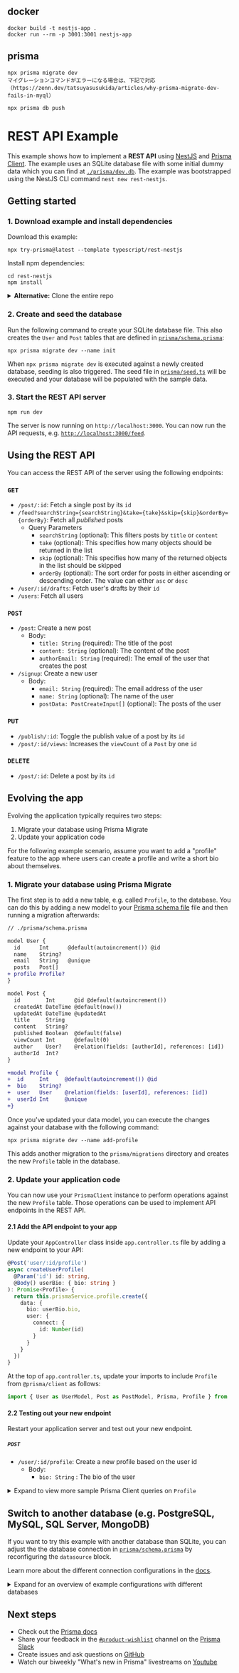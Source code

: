 ## docker
```
docker build -t nestjs-app .
docker run --rm -p 3001:3001 nestjs-app
```

## prisma
```
npx prisma migrate dev
マイグレーションコマンドがエラーになる場合は、下記で対応
（https://zenn.dev/tatsuyasusukida/articles/why-prisma-migrate-dev-fails-in-myql）

npx prisma db push 
```

# REST API Example

This example shows how to implement a **REST API** using [NestJS](https://docs.nestjs.com/) and [Prisma Client](https://www.prisma.io/docs/concepts/components/prisma-client). The example uses an SQLite database file with some initial dummy data which you can find at [`./prisma/dev.db`](./prisma/dev.db). The example was bootstrapped using the NestJS CLI command `nest new rest-nestjs`.

## Getting started

### 1. Download example and install dependencies

Download this example:

```
npx try-prisma@latest --template typescript/rest-nestjs
```

Install npm dependencies:

```
cd rest-nestjs
npm install
```

<details><summary><strong>Alternative:</strong> Clone the entire repo</summary>

Clone this repository:

```
git clone git@github.com:prisma/prisma-examples.git --depth=1
```

Install npm dependencies:

```
cd prisma-examples/typescript/rest-nestjs
npm install
```

</details>

### 2. Create and seed the database

Run the following command to create your SQLite database file. This also creates the `User` and `Post` tables that are defined in [`prisma/schema.prisma`](./prisma/schema.prisma):

```
npx prisma migrate dev --name init
```

When `npx prisma migrate dev` is executed against a newly created database, seeding is also triggered. The seed file in [`prisma/seed.ts`](./prisma/seed.ts) will be executed and your database will be populated with the sample data.


### 3. Start the REST API server

```
npm run dev
```

The server is now running on `http://localhost:3000`. You can now run the API requests, e.g. [`http://localhost:3000/feed`](http://localhost:3000/feed).

## Using the REST API

You can access the REST API of the server using the following endpoints:

### `GET`

- `/post/:id`: Fetch a single post by its `id`
- `/feed?searchString={searchString}&take={take}&skip={skip}&orderBy={orderBy}`: Fetch all _published_ posts
  - Query Parameters
    - `searchString` (optional): This filters posts by `title` or `content`
    - `take` (optional): This specifies how many objects should be returned in the list
    - `skip` (optional): This specifies how many of the returned objects in the list should be skipped
    - `orderBy` (optional): The sort order for posts in either ascending or descending order. The value can either `asc` or `desc`
- `/user/:id/drafts`: Fetch user's drafts by their `id`
- `/users`: Fetch all users
### `POST`

- `/post`: Create a new post
  - Body:
    - `title: String` (required): The title of the post
    - `content: String` (optional): The content of the post
    - `authorEmail: String` (required): The email of the user that creates the post
- `/signup`: Create a new user
  - Body:
    - `email: String` (required): The email address of the user
    - `name: String` (optional): The name of the user
    - `postData: PostCreateInput[]` (optional): The posts of the user

### `PUT`

- `/publish/:id`: Toggle the publish value of a post by its `id`
- `/post/:id/views`: Increases the `viewCount` of a `Post` by one `id`

### `DELETE`

- `/post/:id`: Delete a post by its `id`


## Evolving the app

Evolving the application typically requires two steps:

1. Migrate your database using Prisma Migrate
1. Update your application code

For the following example scenario, assume you want to add a "profile" feature to the app where users can create a profile and write a short bio about themselves.

### 1. Migrate your database using Prisma Migrate

The first step is to add a new table, e.g. called `Profile`, to the database. You can do this by adding a new model to your [Prisma schema file](./prisma/schema.prisma) file and then running a migration afterwards:

```diff
// ./prisma/schema.prisma

model User {
  id      Int      @default(autoincrement()) @id
  name    String?
  email   String   @unique
  posts   Post[]
+ profile Profile?
}

model Post {
  id        Int      @id @default(autoincrement())
  createdAt DateTime @default(now())
  updatedAt DateTime @updatedAt
  title     String
  content   String?
  published Boolean  @default(false)
  viewCount Int      @default(0)
  author    User?    @relation(fields: [authorId], references: [id])
  authorId  Int?
}

+model Profile {
+  id     Int     @default(autoincrement()) @id
+  bio    String?
+  user   User    @relation(fields: [userId], references: [id])
+  userId Int     @unique
+}
```

Once you've updated your data model, you can execute the changes against your database with the following command:

```
npx prisma migrate dev --name add-profile
```

This adds another migration to the `prisma/migrations` directory and creates the new `Profile` table in the database.

### 2. Update your application code

You can now use your `PrismaClient` instance to perform operations against the new `Profile` table. Those operations can be used to implement API endpoints in the REST API.

#### 2.1 Add the API endpoint to your app

Update your `AppController` class inside `app.controller.ts` file by adding a new endpoint to your API:

```ts
@Post('user/:id/profile')
async createUserProfile(
  @Param('id') id: string,
  @Body() userBio: { bio: string }
): Promise<Profile> {
  return this.prismaService.profile.create({
    data: {
      bio: userBio.bio,
      user: {
        connect: {
          id: Number(id)
        }
      }
    }
  })
}
```

At the top of `app.controller.ts`, update your imports to include `Profile` from `@prisma/client` as follows:

```ts
import { User as UserModel, Post as PostModel, Prisma, Profile } from '@prisma/client'
```

#### 2.2 Testing out your new endpoint

Restart your application server and test out your new endpoint.

##### `POST`

- `/user/:id/profile`: Create a new profile based on the user id
  - Body:
    - `bio: String` : The bio of the user


<details><summary>Expand to view more sample Prisma Client queries on <code>Profile</code></summary>

Here are some more sample Prisma Client queries on the new <code>Profile</code> model:

##### Create a new profile for an existing user

```ts
const profile = await prisma.profile.create({
  data: {
    bio: 'Hello World',
    user: {
      connect: { email: 'alice@prisma.io' },
    },
  },
})
```

##### Create a new user with a new profile

```ts
const user = await prisma.user.create({
  data: {
    email: 'john@prisma.io',
    name: 'John',
    profile: {
      create: {
        bio: 'Hello World',
      },
    },
  },
})
```

##### Update the profile of an existing user

```ts
const userWithUpdatedProfile = await prisma.user.update({
  where: { email: 'alice@prisma.io' },
  data: {
    profile: {
      update: {
        bio: 'Hello Friends',
      },
    },
  },
})
```

</details>

## Switch to another database (e.g. PostgreSQL, MySQL, SQL Server, MongoDB)

If you want to try this example with another database than SQLite, you can adjust the the database connection in [`prisma/schema.prisma`](./prisma/schema.prisma) by reconfiguring the `datasource` block. 

Learn more about the different connection configurations in the [docs](https://www.prisma.io/docs/reference/database-reference/connection-urls).

<details><summary>Expand for an overview of example configurations with different databases</summary>

### PostgreSQL

For PostgreSQL, the connection URL has the following structure:

```prisma
datasource db {
  provider = "postgresql"
  url      = "postgresql://USER:PASSWORD@HOST:PORT/DATABASE?schema=SCHEMA"
}
```

Here is an example connection string with a local PostgreSQL database:

```prisma
datasource db {
  provider = "postgresql"
  url      = "postgresql://janedoe:mypassword@localhost:5432/notesapi?schema=public"
}
```

### MySQL

For MySQL, the connection URL has the following structure:

```prisma
datasource db {
  provider = "mysql"
  url      = "mysql://USER:PASSWORD@HOST:PORT/DATABASE"
}
```

Here is an example connection string with a local MySQL database:

```prisma
datasource db {
  provider = "mysql"
  url      = "mysql://janedoe:mypassword@localhost:3306/notesapi"
}
```

### Microsoft SQL Server

Here is an example connection string with a local Microsoft SQL Server database:

```prisma
datasource db {
  provider = "sqlserver"
  url      = "sqlserver://localhost:1433;initial catalog=sample;user=sa;password=mypassword;"
}
```

### MongoDB

Here is an example connection string with a local MongoDB database:

```prisma
datasource db {
  provider = "mongodb"
  url      = "mongodb://USERNAME:PASSWORD@HOST/DATABASE?authSource=admin&retryWrites=true&w=majority"
}
```

</details>

## Next steps

- Check out the [Prisma docs](https://www.prisma.io/docs)
- Share your feedback in the [`#product-wishlist`](https://prisma.slack.com/messages/CKQTGR6T0/) channel on the [Prisma Slack](https://slack.prisma.io/)
- Create issues and ask questions on [GitHub](https://github.com/prisma/prisma/)
- Watch our biweekly "What's new in Prisma" livestreams on [Youtube](https://www.youtube.com/channel/UCptAHlN1gdwD89tFM3ENb6w)

